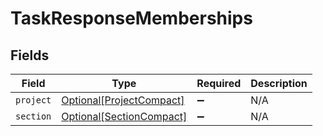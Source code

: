 # TaskResponseMemberships


## Fields

| Field                                                             | Type                                                              | Required                                                          | Description                                                       |
| ----------------------------------------------------------------- | ----------------------------------------------------------------- | ----------------------------------------------------------------- | ----------------------------------------------------------------- |
| `project`                                                         | [Optional[ProjectCompact]](../../models/shared/projectcompact.md) | :heavy_minus_sign:                                                | N/A                                                               |
| `section`                                                         | [Optional[SectionCompact]](../../models/shared/sectioncompact.md) | :heavy_minus_sign:                                                | N/A                                                               |